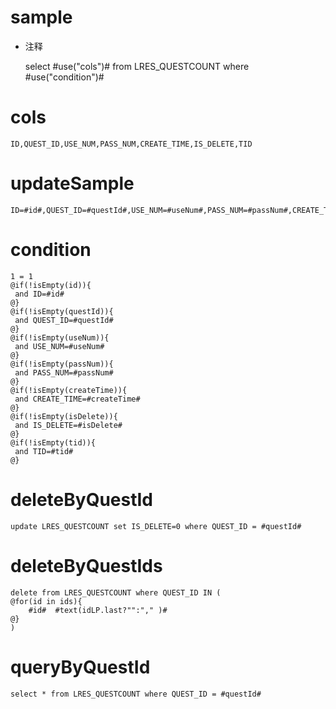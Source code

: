 sample
===
* 注释

	select #use("cols")# from LRES_QUESTCOUNT  where  #use("condition")#

cols
===
	ID,QUEST_ID,USE_NUM,PASS_NUM,CREATE_TIME,IS_DELETE,TID

updateSample
===
	
	ID=#id#,QUEST_ID=#questId#,USE_NUM=#useNum#,PASS_NUM=#passNum#,CREATE_TIME=#createTime#,IS_DELETE=#isDelete#,TID=#tid#

condition
===

	1 = 1  
	@if(!isEmpty(id)){
	 and ID=#id#
	@}
	@if(!isEmpty(questId)){
	 and QUEST_ID=#questId#
	@}
	@if(!isEmpty(useNum)){
	 and USE_NUM=#useNum#
	@}
	@if(!isEmpty(passNum)){
	 and PASS_NUM=#passNum#
	@}
	@if(!isEmpty(createTime)){
	 and CREATE_TIME=#createTime#
	@}
	@if(!isEmpty(isDelete)){
	 and IS_DELETE=#isDelete#
	@}
	@if(!isEmpty(tid)){
	 and TID=#tid#
	@}
	
deleteByQuestId
===
	update LRES_QUESTCOUNT set IS_DELETE=0 where QUEST_ID = #questId#	
	
deleteByQuestIds
===
	delete from LRES_QUESTCOUNT where QUEST_ID IN (
	@for(id in ids){
	    #id#  #text(idLP.last?"":"," )#
	@}
	)	
	
queryByQuestId
===
	select * from LRES_QUESTCOUNT where QUEST_ID = #questId#